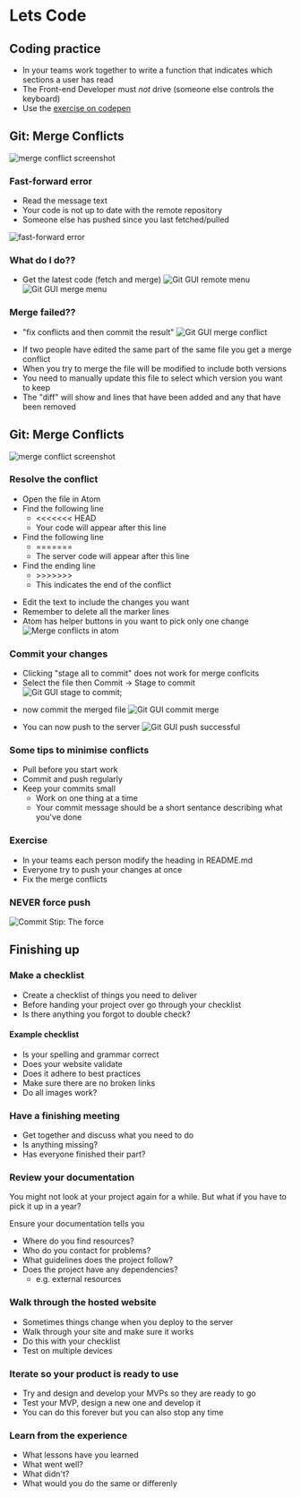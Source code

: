 <!-- .slide: data-background-image="../images/bg-mouse.jpg" -->
# Lets Code



<!-- .slide: data-background-image="../images/bg-mouse.jpg" -->
## Coding practice
* In your teams work together to write a function that indicates which sections a user has read
* The Front-end Developer must *not* drive (someone else controls the keyboard)
* Use the [exercise on codepen](https://codepen.io/elvey/pen/zQwYgW)



<!-- .slide: data-background-image="../images/bg-mouse.jpg" -->
## Git: Merge Conflicts
![merge conflict screenshot](images/gitgui-merge-conflict.png)


<!-- .slide: data-background-image="../images/bg-mouse.jpg" -->
### Fast-forward error
* Read the message text
* Your code is not up to date with the remote repository
* Someone else has pushed since you last fetched/pulled

![fast-forward error](images/gitgui-fastforward.png)


<!-- .slide: data-background-image="../images/bg-mouse.jpg" -->
### What do I do??
* Get the latest code (fetch and merge)
![Git GUI remote menu](../week1/images/gitgui-fetch.png) <!-- .element: class="fragment" data-fragment-index="1" -->
![Git GUI merge menu](../week1/images/gitgui-merge.png) <!-- .element: class="fragment" data-fragment-index="2" -->


<!-- .slide: data-background-image="../images/bg-mouse.jpg" -->
### Merge failed??
* "fix conflicts and then commit the result"
![Git GUI merge conflict](images/gitgui-merge-conflict.png)


<!-- .slide: data-background-image="../images/bg-mouse.jpg" -->
* If two people have edited the same part of the same file you get a merge conflict
* When you try to merge the file will be modified to include both versions
* You need to manually update this file to select which version you want to keep
* The "diff" will show and lines that have been added and any that have been removed


<!-- .slide: data-background-image="../images/bg-mouse.jpg" -->
## Git: Merge Conflicts
![merge conflict screenshot](images/gitgui-merge-conflict-diff.png)


<!-- .slide: data-background-image="../images/bg-mouse.jpg" -->
### Resolve the conflict
* Open the file in Atom
* Find the following line
	* <<<<<<< HEAD
	* Your code will appear after this line
* Find the following line
	* =======
	* The server code will appear after this line
* Find the ending line
	* &gt;&gt;&gt;&gt;&gt;&gt;&gt;
	* This indicates the end of the conflict


<!-- .slide: data-background-image="../images/bg-mouse.jpg" -->
* Edit the text to include the changes you want
* Remember to delete all the marker lines
* Atom has helper buttons in you want to pick only one change
![Merge conflicts in atom](images/atom-merge-conflict.png)


<!-- .slide: data-background-image="../images/bg-mouse.jpg" -->
### Commit your changes
* Clicking "stage all to commit" does not work for merge conflcits
* Select the file then Commit -> Stage to commit
![Git GUI stage to commit](images/gitgui-stage-to-commit.png);


<!-- .slide: data-background-image="../images/bg-mouse.jpg" -->
* now commit the merged file
![Git GUI commit merge](images/gitgui-commit.png)


<!-- .slide: data-background-image="../images/bg-mouse.jpg" -->
* You can now push to the server
![Git GUI push successful](images/gitgui-push-successful.png)


<!-- .slide: data-background-image="../images/bg-mouse.jpg" -->
### Some tips to minimise conflicts
* Pull before you start work
* Commit and push regularly
* Keep your commits small
	* Work on one thing at a time
	* Your commit message should be a short sentance describing what you've done


<!-- .slide: data-background-image="../images/bg-mouse.jpg" -->
### Exercise
* In your teams each person modify the heading in README.md
* Everyone try to push your changes at once
* Fix the merge conflicts


<!-- .slide: data-background-image="../images/bg-mouse.jpg" -->
### NEVER force push
![Commit Stip: The force](https://www.commitstrip.com/wp-content/uploads/2019/03/Strip-Le-cot%C3%A9-obscur-de-la-force-650-finalenglish.jpg)



<!-- .slide: data-background-image="../images/bg-mouse.jpg" -->
## Finishing up


<!-- .slide: data-background-image="../images/bg-mouse.jpg" -->
### Make a checklist
* Create a checklist of things you need to deliver
* Before handing your project over go through your checklist
* Is there anything you forgot to double check?


<!-- .slide: data-background-image="../images/bg-mouse.jpg" -->
#### Example checklist
* Is your spelling and grammar correct
* Does your website validate
* Does it adhere to best practices
* Make sure there are no broken links
* Do all images work?


<!-- .slide: data-background-image="../images/bg-mouse.jpg" -->
### Have a finishing meeting
* Get together and discuss what you need to do
* Is anything missing?
* Has everyone finished their part?


<!-- .slide: data-background-image="../images/bg-mouse.jpg" -->
### Review your documentation
You might not look at your project again for a while. But what if you have to pick it up in a year?

Ensure your documentation tells you
* Where do you find resources?
* Who do you contact for problems?
* What guidelines does the project follow?
* Does the project have any dependencies?
	* e.g. external resources


<!-- .slide: data-background-image="../images/bg-mouse.jpg" -->
### Walk through the hosted website
* Sometimes things change when you deploy to the server
* Walk through your site and make sure it works
* Do this with your checklist
* Test on multiple devices


<!-- .slide: data-background-image="../images/bg-mouse.jpg" -->
### Iterate so your product is ready to use
* Try and design and develop your MVPs so they are ready to go
* Test your MVP, design a new one and develop it
* You can do this forever but you can also stop any time


<!-- .slide: data-background-image="../images/bg-mouse.jpg" -->
### Learn from the experience
* What lessons have you learned
* What went well?
* What didn't?
* What would you do the same or differenly
